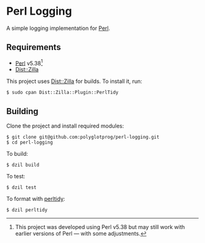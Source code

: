 # Perl Logging

A simple logging implementation for [Perl].

## Requirements

- [Perl] v5.38[^1]
- [Dist::Zilla]

This project uses [Dist::Zilla] for builds. To install it, run:

```console
$ sudo cpan Dist::Zilla::Plugin::PerlTidy
```

[^1]: This project was developed using Perl v5.38 but may still work with
  earlier versions of Perl &mdash; with some adjustments.

## Building

Clone the project and install required modules:

```console
$ git clone git@github.com:polyglotprog/perl-logging.git
$ cd perl-logging
```

To build:

```console
$ dzil build
```

To test:

```console
$ dzil test
```

To format with [perltidy]:

```console
$ dzil perltidy
```

<!------------------------------------------------------------------------------
  Links
------------------------------------------------------------------------------->
[Dist::Zilla]: https://dzil.org
[Perl]: https://www.perl.org
[perltidy]: http://perltidy.sourceforge.net
